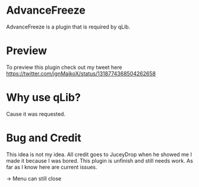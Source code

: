 # AdvanceFreeze
AdvanceFreeze is a plugin that is required by qLib.

# Preview
To preview this plugin check out my tweet here https://twitter.com/ignMaikoX/status/1318774368504262658

# Why use qLib?
Cause it was requested.

# Bug and Credit
This idea is not my idea. All credit goes to JuceyDrop when he showed me I made it because I was bored. This plugin is unfinish and still needs work. As far as I know here are current issues.

 -> Menu can still close
